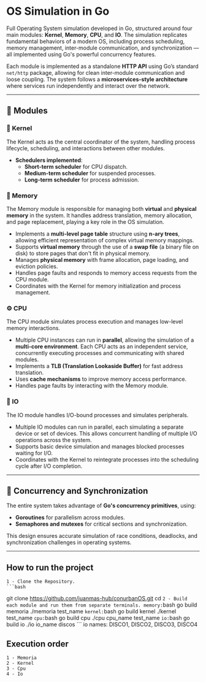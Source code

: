 # OS Simulation in Go

Full Operating System simulation developed in Go, structured around four main modules: **Kernel**, **Memory**, **CPU**, and **IO**. The simulation replicates fundamental behaviors of a modern OS, including process scheduling, memory management, inter-module communication, and synchronization — all implemented using Go's powerful concurrency features.

Each module is implemented as a standalone **HTTP API** using Go’s standard `net/http` package, allowing for clean inter-module communication and loose coupling. The system follows a **microservices-style architecture** where services run independently and interact over the network.

---

## 🧩 Modules

### 🧠 Kernel
The Kernel acts as the central coordinator of the system, handling process lifecycle, scheduling, and interactions between other modules.

- **Schedulers implemented**:
  - **Short-term scheduler** for CPU dispatch.
  - **Medium-term scheduler** for suspended processes.
  - **Long-term scheduler** for process admission.

### 🧮 Memory

The Memory module is responsible for managing both **virtual** and **physical memory** in the system. It handles address translation, memory allocation, and page replacement, playing a key role in the OS simulation.

- Implements a **multi-level page table** structure using **n-ary trees**, allowing efficient representation of complex virtual memory mappings.
- Supports **virtual memory** through the use of a **swap file** (a binary file on disk) to store pages that don't fit in physical memory.
- Manages **physical memory** with frame allocation, page loading, and eviction policies.
- Handles page faults and responds to memory access requests from the CPU module.
- Coordinates with the Kernel for memory initialization and process management.

### ⚙️ CPU

The CPU module simulates process execution and manages low-level memory interactions.

- Multiple CPU instances can run in **parallel**, allowing the simulation of a **multi-core environment**. Each CPU acts as an independent service, concurrently executing processes and communicating with shared modules.
- Implements a **TLB (Translation Lookaside Buffer)** for fast address translation.
- Uses **cache mechanisms** to improve memory access performance.
- Handles page faults by interacting with the Memory module.

### 🔌 IO

The IO module handles I/O-bound processes and simulates peripherals.

- Multiple IO modules can run in parallel, each simulating a separate device or set of devices. This allows concurrent handling of multiple I/O operations across the system.
- Supports basic device simulation and manages blocked processes waiting for I/O.
- Coordinates with the Kernel to reintegrate processes into the scheduling cycle after I/O completion.

---

## 🔁 Concurrency and Synchronization

The entire system takes advantage of **Go's concurrency primitives**, using:

- **Goroutines** for parallelism across modules.
- **Semaphores and mutexes** for critical sections and synchronization.

This design ensures accurate simulation of race conditions, deadlocks, and synchronization challenges in operating systems.

---

## How to run the project
    1 - Clone the Repository.
    ```bash
git clone https://github.com/juanmas-hub/conurbanOS.git
cd <your-repo>
    ```
    2 - Build each module and run them from separate terminals.
    memory:
    ```bash
go build memoria
./memoria test_name
    ```
    kernel:
    ```bash
  go build kernel
  ./kernel test_name
    ```
    cpu:
    ```bash
  go build cpu
  ./cpu cpu_name test_name
    ```
    io:
    ```bash
  go build io
  ./io io_name discos
    ```
  io names: DISCO1, DISCO2, DISCO3, DISCO4
  
## Execution order

    1 - Memoria
    2 - Kernel
    3 - Cpu
    4 - Io
